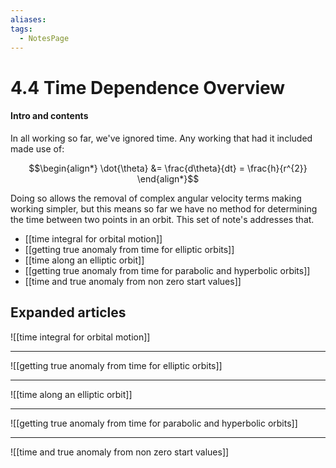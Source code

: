```yaml
---
aliases: 
tags:
  - NotesPage
---
```


# 4.4 Time Dependence Overview

#### Intro and contents

In all working so far, we've ignored time. Any working that had it included made use of:

$$\begin{align*}
\dot{\theta} &= \frac{d\theta}{dt} = \frac{h}{r^{2}}
\end{align*}$$

Doing so allows the removal of complex angular velocity terms making working simpler, but this means so far we have no method for determining the time between two points in an orbit. This set of note's addresses that.

- [[time integral for orbital motion]]
- [[getting true anomaly from time for elliptic orbits]]
- [[time along an elliptic orbit]]
- [[getting true anomaly from time for parabolic and hyperbolic orbits]]
- [[time and true anomaly from non zero start values]]


## Expanded articles
![[time integral for orbital motion]]

---

![[getting true anomaly from time for elliptic orbits]]

---


![[time along an elliptic orbit]]

---


![[getting true anomaly from time for parabolic and hyperbolic orbits]]

---


![[time and true anomaly from non zero start values]]
